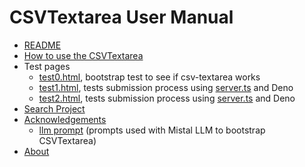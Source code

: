 
CSVTextarea User Manual
=======================

- [README](index.html)
- [How to use the CSVTextarea](how_to_use_csvtextarea.md)
- Test pages
    - [test0.html](test0.html), bootstrap test to see if csv-textarea works
    - [test1.html](test1.html), tests submission process using [server.ts](server.ts) and Deno
    - [test2.html](test2.html), tests submission process using [server.ts](server.ts) and Deno
- [Search Project](search.md)
- [Acknowledgements](acknowledgements.md)
  - [llm prompt](llm_prompt.md) (prompts used with Mistal LLM to bootstrap CSVTextarea)
- [About](about.md)

